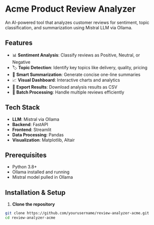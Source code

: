 # Acme Product Review Analyzer

An AI-powered tool that analyzes customer reviews for sentiment, topic classification, and summarization using Mistral LLM via Ollama.

## Features

- 📊 **Sentiment Analysis**: Classify reviews as Positive, Neutral, or Negative
- 🏷️ **Topic Detection**: Identify key topics like delivery, quality, pricing
- 📝 **Smart Summarization**: Generate concise one-line summaries
- 📈 **Visual Dashboard**: Interactive charts and analytics
- 💾 **Export Results**: Download analysis results as CSV
- 🔄 **Batch Processing**: Handle multiple reviews efficiently

## Tech Stack

- **LLM**: Mistral via Ollama
- **Backend**: FastAPI
- **Frontend**: Streamlit
- **Data Processing**: Pandas
- **Visualization**: Matplotlib, Altair

## Prerequisites

- Python 3.8+
- Ollama installed and running
- Mistral model pulled in Ollama

## Installation & Setup

1. **Clone the repository**
```bash
git clone https://github.com/yourusername/review-analyzer-acme.git
cd review-analyzer-acme